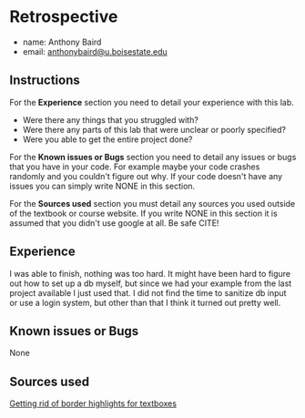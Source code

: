 # Retrospective

- name: Anthony Baird   
- email: anthonybaird@u.boisestate.edu

## Instructions

For the **Experience** section you need to detail your experience with this lab. 

- Were there any things that you struggled with? 
- Were there any parts of this lab that were unclear or poorly specified? 
- Were you able to get the entire project done?

For the **Known issues or Bugs** section you need to detail any issues or bugs that you have in your
code. For example maybe your code crashes randomly and you couldn't figure out why. If your code
doesn't have any issues you can simply write NONE in this section.

For the **Sources used** section you must detail any sources you used outside of the textbook or
course website. If you write NONE in this section it is assumed that you didn't use google at all.
Be safe CITE!

## Experience

I was able to finish, nothing was too hard. It might have been hard to figure out how to set up a db myself, but since we had your example from the last project available I just used that. I did not find the time to sanitize db input or use a login system, but other than that I think it turned out pretty well.

## Known issues or Bugs

None

## Sources used

[Getting rid of border highlights for textboxes](https://stackoverflow.com/questions/1457849/how-to-remove-the-border-highlight-on-an-input-text-element)
